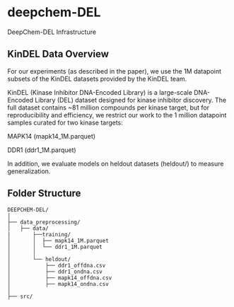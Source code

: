 # deepchem-DEL
DeepChem-DEL Infrastructure


## KinDEL Data Overview

For our experiments (as described in the paper), we use the 1M datapoint subsets of the KinDEL datasets provided by the KinDEL team.

KinDEL (Kinase Inhibitor DNA-Encoded Library) is a large-scale DNA-Encoded Library (DEL) dataset designed for kinase inhibitor discovery. The full dataset contains ~81 million compounds per kinase target, but for reproducibility and efficiency, we restrict our work to the 1 million datapoint samples curated for two kinase targets:

MAPK14 (mapk14_1M.parquet)

DDR1 (ddr1_1M.parquet)

In addition, we evaluate models on heldout datasets (heldout/) to measure generalization.

## Folder Structure

```
DEEPCHEM-DEL/
│
├── data_preprocessing/
│   ├── data/
|       ├──training/
│       │  ├── mapk14_1M.parquet
│       │  └── ddr1_1M.parquet
│       │
│       └── heldout/
│           ├── ddr1_offdna.csv
│           ├── ddr1_ondna.csv
│           ├── mapk14_offdna.csv
│           ├── mapk14_ondna.csv
│
├── src/

```